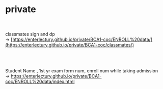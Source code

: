 # private

<br><br>
classmates sign and dp <br>
-> [https://enterlectury.github.io/private/BCA1-coc/ENROLL%20data/](https://enterlectury.github.io/private/BCA1-coc/classmates/)
<br><br>

<br><br>
Student Name , 1st yr exam form num, enroll num while taking admission <br>
-> https://enterlectury.github.io/private/BCA1-coc/ENROLL%20data/index.html
<br><br>
